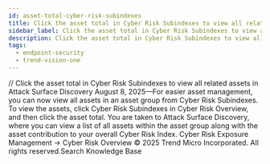 ```yaml
---
id: asset-total-cyber-risk-subindexes
title: Click the asset total in Cyber Risk Subindexes to view all related assets in Attack Surface Discovery
sidebar_label: Click the asset total in Cyber Risk Subindexes to view all related assets in Attack Surface Discovery
description: Click the asset total in Cyber Risk Subindexes to view all related assets in Attack Surface Discovery
tags:
  - endpoint-security
  - trend-vision-one
---
```


/*<![CDATA[*/ $('#title').html($('meta[name=map-description]').attr('content')); /*]]>*/ Click the asset total in Cyber Risk Subindexes to view all related assets in Attack Surface Discovery August 8, 2025—For easier asset management, you can now view all assets in an asset group from Cyber Risk Subindexes. To view the assets, click Cyber Risk Subindexes in Cyber Risk Overview, and then click the asset total. You are taken to Attack Surface Discovery, where you can view a list of all assets within the asset group along with the asset contribution to your overall Cyber Risk Index. Cyber Risk Exposure Management → Cyber Risk Overview © 2025 Trend Micro Incorporated. All rights reserved.Search Knowledge Base